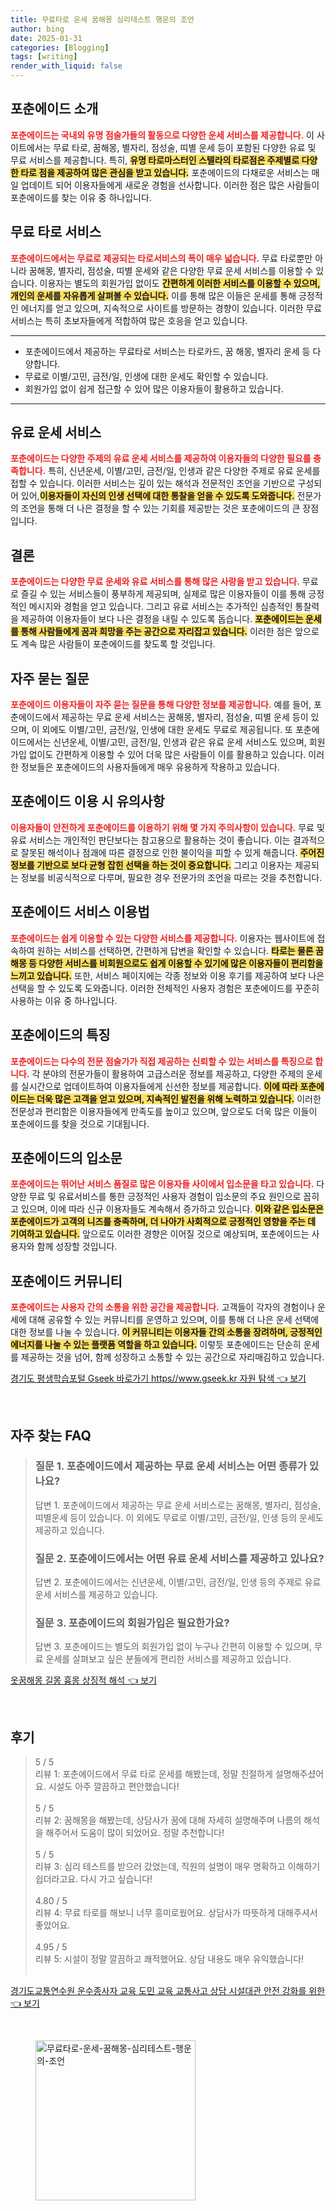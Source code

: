 ```yaml
---
title: 무료타로 운세 꿈해몽 심리테스트 행운의 조언
author: bing
date: 2025-01-31
categories: [Blogging]
tags: [writing]
render_with_liquid: false
---
```



<h2 id='포춘에이드소개'>포춘에이드 소개</h2>

<p><b><span style="color: #ee2323;">포춘에이드는 국내외 유명 점술가들의 활동으로 다양한 운세 서비스를 제공합니다.</span></b> 이 사이트에서는 무료 타로, 꿈해몽, 별자리, 점성술, 띠별 운세 등이 포함된 다양한 유료 및 무료 서비스를 제공합니다. 특히, <b><span style="background-color: #ffe066;">유명 타로마스터인 스텔라의 타로점은 주제별로 다양한 타로 점을 제공하여 많은 관심을 받고 있습니다.</span></b> 포춘에이드의 다채로운 서비스는 매일 업데이트 되어 이용자들에게 새로운 경험을 선사합니다. 이러한 점은 많은 사람들이 포춘에이드를 찾는 이유 중 하나입니다.</p>

<h2 id='무료타로'>무료 타로 서비스</h2>

<p><b><span style="color: #ee2323;">포춘에이드에서는 무료로 제공되는 타로서비스의 폭이 매우 넓습니다.</span></b> 무료 타로뿐만 아니라 꿈해몽, 별자리, 점성술, 띠별 운세와 같은 다양한 무료 운세 서비스를 이용할 수 있습니다. 이용자는 별도의 회원가입 없이도 <b><span style="background-color: #ffe066;">간편하게 이러한 서비스를 이용할 수 있으며, 개인의 운세를 자유롭게 살펴볼 수 있습니다.</span></b> 이를 통해 많은 이들은 운세를 통해 긍정적인 에너지를 얻고 있으며, 지속적으로 사이트를 방문하는 경향이 있습니다. 이러한 무료 서비스는 특히 초보자들에게 적합하여 많은 호응을 얻고 있습니다.</p>

<hr />

<ul>
    <li>포춘에이드에서 제공하는 무료타로 서비스는 타로카드, 꿈 해몽, 별자리 운세 등 다양합니다.</li>
    <li>무료로 이별/고민, 금전/일, 인생에 대한 운세도 확인할 수 있습니다.</li>
    <li>회원가입 없이 쉽게 접근할 수 있어 많은 이용자들이 활용하고 있습니다.</li>
</ul>

<hr />

<h2 id='유료운세서비스'>유료 운세 서비스</h2>

<p><b><span style="color: #ee2323;">포춘에이드는 다양한 주제의 유료 운세 서비스를 제공하여 이용자들의 다양한 필요를 충족합니다.</span></b> 특히, 신년운세, 이별/고민, 금전/일, 인생과 같은 다양한 주제로 유료 운세를 접할 수 있습니다. 이러한 서비스는 깊이 있는 해석과 전문적인 조언을 기반으로 구성되어 있어,<b><span style="background-color: #ffe066;">이용자들이 자신의 인생 선택에 대한 통찰을 얻을 수 있도록 도와줍니다.</span></b> 전문가의 조언을 통해 더 나은 결정을 할 수 있는 기회를 제공받는 것은 포춘에이드의 큰 장점입니다.</p>

<h2 id='결론'>결론</h2>

<p><b><span style="color: #ee2323;">포춘에이드는 다양한 무료 운세와 유료 서비스를 통해 많은 사랑을 받고 있습니다.</span></b> 무료로 즐길 수 있는 서비스들이 풍부하게 제공되며, 실제로 많은 이용자들이 이를 통해 긍정적인 메시지와 경험을 얻고 있습니다. 그리고 유료 서비스는 추가적인 심층적인 통찰력을 제공하여 이용자들이 보다 나은 결정을 내릴 수 있도록 돕습니다. <b><span style="background-color: #ffe066;">포춘에이드는 운세를 통해 사람들에게 꿈과 희망을 주는 공간으로 자리잡고 있습니다.</span></b> 이러한 점은 앞으로도 계속 많은 사람들이 포춘에이드를 찾도록 할 것입니다.</p>

<h2 id='자주묻는질문'>자주 묻는 질문</h2>

<p><b><span style="color: #ee2323;">포춘에이드 이용자들이 자주 묻는 질문을 통해 다양한 정보를 제공합니다.</span></b> 예를 들어, 포춘에이드에서 제공하는 무료 운세 서비스는 꿈해몽, 별자리, 점성술, 띠별 운세 등이 있으며, 이 외에도 이별/고민, 금전/일, 인생에 대한 운세도 무료로 제공됩니다. 또 포춘에이드에서는 신년운세, 이별/고민, 금전/일, 인생과 같은 유료 운세 서비스도 있으며, 회원가입 없이도 간편하게 이용할 수 있어 더욱 많은 사람들이 이를 활용하고 있습니다. 이러한 정보들은 포춘에이드의 사용자들에게 매우 유용하게 작용하고 있습니다.</p>

<h2 id='포춘에이드주의사항'>포춘에이드 이용 시 유의사항</h2>

<p><b><span style="color: #ee2323;">이용자들이 안전하게 포춘에이드를 이용하기 위해 몇 가지 주의사항이 있습니다.</span></b> 무료 및 유료 서비스는 개인적인 판단보다는 참고용으로 활용하는 것이 좋습니다. 이는 결과적으로 잘못된 해석이나 점괘에 따른 결정으로 인한 불이익을 피할 수 있게 해줍니다. <b><span style="background-color: #ffe066;">주어진 정보를 기반으로 보다 균형 잡힌 선택을 하는 것이 중요합니다.</span></b> 그리고 이용자는 제공되는 정보를 비공식적으로 다루며, 필요한 경우 전문가의 조언을 따르는 것을 추천합니다.</p>

<h2 id='포춘에이드서비스이용법'>포춘에이드 서비스 이용법</h2>

<p><b><span style="color: #ee2323;">포춘에이드는 쉽게 이용할 수 있는 다양한 서비스를 제공합니다.</span></b> 이용자는 웹사이트에 접속하여 원하는 서비스를 선택하면, 간편하게 답변을 확인할 수 있습니다. <b><span style="background-color: #ffe066;">타로는 물론 꿈해몽 등 다양한 서비스를 비회원으로도 쉽게 이용할 수 있기에 많은 이용자들이 편리함을 느끼고 있습니다.</span></b> 또한, 서비스 페이지에는 각종 정보와 이용 후기를 제공하여 보다 나은 선택을 할 수 있도록 도와줍니다. 이러한 전체적인 사용자 경험은 포춘에이드를 꾸준히 사용하는 이유 중 하나입니다.</p>

<h2 id='포춘에이드특징'>포춘에이드의 특징</h2>

<p><b><span style="color: #ee2323;">포춘에이드는 다수의 전문 점술가가 직접 제공하는 신뢰할 수 있는 서비스를 특징으로 합니다.</span></b> 각 분야의 전문가들이 활용하여 고급스러운 정보를 제공하고, 다양한 주제의 운세를 실시간으로 업데이트하여 이용자들에게 신선한 정보를 제공합니다. <b><span style="background-color: #ffe066;">이에 따라 포춘에이드는 더욱 많은 고객을 얻고 있으며, 지속적인 발전을 위해 노력하고 있습니다.</span></b> 이러한 전문성과 편리함은 이용자들에게 만족도를 높이고 있으며, 앞으로도 더욱 많은 이들이 포춘에이드를 찾을 것으로 기대됩니다.</p>

<h2 id='포춘에이드입소문'>포춘에이드의 입소문</h2>

<p><b><span style="color: #ee2323;">포춘에이드는 뛰어난 서비스 품질로 많은 이용자들 사이에서 입소문을 타고 있습니다.</span></b> 다양한 무료 및 유료서비스를 통한 긍정적인 사용자 경험이 입소문의 주요 원인으로 꼽히고 있으며, 이에 따라 신규 이용자들도 계속해서 증가하고 있습니다. <b><span style="background-color: #ffe066;">이와 같은 입소문은 포춘에이드가 고객의 니즈를 충족하며, 더 나아가 사회적으로 긍정적인 영향을 주는 데 기여하고 있습니다.</span></b> 앞으로도 이러한 경향은 이어질 것으로 예상되며, 포춘에이드는 사용자와 함께 성장할 것입니다.</p>

<h2 id='포춘에이드커뮤니티'>포춘에이드 커뮤니티</h2>

<p><b><span style="color: #ee2323;">포춘에이드는 사용자 간의 소통을 위한 공간을 제공합니다.</span></b> 고객들이 각자의 경험이나 운세에 대해 공유할 수 있는 커뮤니티를 운영하고 있으며, 이를 통해 더 나은 운세 선택에 대한 정보를 나눌 수 있습니다. <b><span style="background-color: #ffe066;">이 커뮤니티는 이용자들 간의 소통을 장려하며, 긍정적인 에너지를 나눌 수 있는 플랫폼 역할을 하고 있습니다.</span></b> 이렇듯 포춘에이드는 단순히 운세를 제공하는 것을 넘어, 함께 성장하고 소통할 수 있는 공간으로 자리매김하고 있습니다.</p>


<p><a class="click-button" title="경기도 평생학습포털 Gseek 바로가기 https//www.gseek.kr 자원 탐색" href="https://blackassets.github.io/posts/%EA%B2%BD%EA%B8%B0%EB%8F%84-%ED%8F%89%EC%83%9D%ED%95%99%EC%8A%B5%ED%8F%AC%ED%84%B8-Gseek-%EB%B0%94%EB%A1%9C%EA%B0%80%EA%B8%B0-httpswww.gseek.kr-%EC%9E%90%EC%9B%90-%ED%83%90%EC%83%89/" rel="dofollow">경기도 평생학습포털 Gseek 바로가기 https//www.gseek.kr 자원 탐색 👈 보기</a></p><br>
<h2 id='자주_찾는_FAQ'>자주 찾는 FAQ</h2>
<div itemscope="" itemtype="https://schema.org/FAQPage"> 
<blockquote> 
<div itemscope="" itemprop="mainEntity" itemtype="https://schema.org/Question"> 
<h3 itemprop="name">질문 1. 포춘에이드에서 제공하는 무료 운세 서비스는 어떤 종류가 있나요?</h3> 
<div itemscope="" itemprop="acceptedAnswer" itemtype="https://schema.org/Answer"> 
<span itemprop="text"> 
<p>답변 1. 포춘에이드에서 제공하는 무료 운세 서비스로는 꿈해몽, 별자리, 점성술, 띠별운세 등이 있습니다. 이 외에도 무료로 이별/고민, 금전/일, 인생 등의 운세도 제공하고 있습니다.</p> 
</span> 
</div> 
</div> 

<div itemscope="" itemprop="mainEntity" itemtype="https://schema.org/Question"> 
<h3 itemprop="name">질문 2. 포춘에이드에서는 어떤 유료 운세 서비스를 제공하고 있나요?</h3> 
<div itemscope="" itemprop="acceptedAnswer" itemtype="https://schema.org/Answer"> 
<span itemprop="text"> 
<p>답변 2. 포춘에이드에서는 신년운세, 이별/고민, 금전/일, 인생 등의 주제로 유료 운세 서비스를 제공하고 있습니다.</p> 
</span> 
</div> 
</div> 

<div itemscope="" itemprop="mainEntity" itemtype="https://schema.org/Question"> 
<h3 itemprop="name">질문 3. 포춘에이드의 회원가입은 필요한가요?</h3> 
<div itemscope="" itemprop="acceptedAnswer" itemtype="https://schema.org/Answer"> 
<span itemprop="text"> 
<p>답변 3. 포춘에이드는 별도의 회원가입 없이 누구나 간편히 이용할 수 있으며, 무료 운세를 살펴보고 싶은 분들에게 편리한 서비스를 제공하고 있습니다.</p> 
</span> 
</div> 
</div> 

</blockquote> 
</div>
<p><a class="click-button" title="옷꿈해몽 길몽 흉몽 상징적 해석" href="https://blackassets.github.io/posts/%EC%98%B7%EA%BF%88%ED%95%B4%EB%AA%BD-%EA%B8%B8%EB%AA%BD-%ED%9D%89%EB%AA%BD-%EC%83%81%EC%A7%95%EC%A0%81-%ED%95%B4%EC%84%9D/" rel="dofollow">옷꿈해몽 길몽 흉몽 상징적 해석 👈 보기</a></p><br>
<h2 id='후기'>후기</h2>
<div itemscope itemtype="https://schema.org/Product">
  <blockquote>
  <div itemprop="review" itemscope itemtype="https://schema.org/Review">
      <div itemprop="reviewRating" itemscope itemtype="https://schema.org/Rating"> <span itemprop="ratingValue">5</span> / <span itemprop="bestRating">5</span> </div>
      <span itemprop="reviewBody">리뷰 1: 포춘에이드에서 무료 타로 운세를 해봤는데, 정말 친절하게 설명해주셨어요. 시설도 아주 깔끔하고 편안했습니다!</span>
  </div>
  <br>
  <div itemprop="review" itemscope itemtype="https://schema.org/Review">
      <div itemprop="reviewRating" itemscope itemtype="https://schema.org/Rating"> <span itemprop="ratingValue">5</span> / <span itemprop="bestRating">5</span> </div>
      <span itemprop="reviewBody">리뷰 2: 꿈해몽을 해봤는데, 상담사가 꿈에 대해 자세히 설명해주며 나름의 해석을 해주어서 도움이 많이 되었어요. 정말 추천합니다!</span>
  </div>
  <br>
  <div itemprop="review" itemscope itemtype="https://schema.org/Review">
      <div itemprop="reviewRating" itemscope itemtype="https://schema.org/Rating"> <span itemprop="ratingValue">5</span> / <span itemprop="bestRating">5</span> </div>
      <span itemprop="reviewBody">리뷰 3: 심리 테스트를 받으러 갔었는데, 직원의 설명이 매우 명확하고 이해하기 쉽더라고요. 다시 가고 싶습니다!</span>
  </div>
  <br>
  <div itemprop="review" itemscope itemtype="https://schema.org/Review">
      <div itemprop="reviewRating" itemscope itemtype="https://schema.org/Rating"> <span itemprop="ratingValue">4.80</span> / <span itemprop="bestRating">5</span> </div>
      <span itemprop="reviewBody">리뷰 4: 무료 타로를 해보니 너무 흥미로웠어요. 상담사가 따뜻하게 대해주셔서 좋았어요.</span>
  </div>
  <br>
  <div itemprop="review" itemscope itemtype="https://schema.org/Review">
      <div itemprop="reviewRating" itemscope itemtype="https://schema.org/Rating"> <span itemprop="ratingValue">4.95</span> / <span itemprop="bestRating">5</span> </div>
      <span itemprop="reviewBody">리뷰 5: 시설이 정말 깔끔하고 쾌적했어요. 상담 내용도 매우 유익했습니다!</span>
  </div>
  <br>
  </blockquote>
</div>
<p><a class="click-button" title="경기도교통연수원 운수종사자 교육 도민 교육 교통사고 상담 시설대관 안전 강화를 위한" href="https://blackassets.github.io/posts/%EA%B2%BD%EA%B8%B0%EB%8F%84%EA%B5%90%ED%86%B5%EC%97%B0%EC%88%98%EC%9B%90-%EC%9A%B4%EC%88%98%EC%A2%85%EC%82%AC%EC%9E%90-%EA%B5%90%EC%9C%A1-%EB%8F%84%EB%AF%BC-%EA%B5%90%EC%9C%A1-%EA%B5%90%ED%86%B5%EC%82%AC%EA%B3%A0-%EC%83%81%EB%8B%B4-%EC%8B%9C%EC%84%A4%EB%8C%80%EA%B4%80-%EC%95%88%EC%A0%84-%EA%B0%95%ED%99%94%EB%A5%BC-%EC%9C%84%ED%95%9C/" rel="dofollow">경기도교통연수원 운수종사자 교육 도민 교육 교통사고 상담 시설대관 안전 강화를 위한 👈 보기</a></p><br>
<figure class="image"><img src="https://blackassets.github.io/assets/img/thumbnail/무료타로-운세-꿈해몽-심리테스트-행운의-조언.webp" alt="무료타로-운세-꿈해몽-심리테스트-행운의-조언" width="256" height="256"></figure>